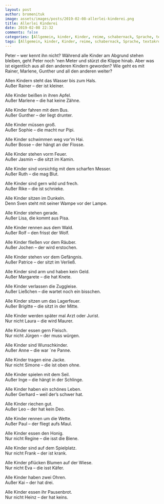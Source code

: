 ```yaml
---
layout: post
author: bromenituk
image: assets/images/posts/2019-02-08-allerlei-kinderei.png
title: Allerlei Kinderei
date: 2019-02-08 22:32
comments: false
categories: [Allgemein, kinder, Kinder, reime, schabernack, Sprache, textakrobatik, witze]
tags: [Allgemein, kinder, Kinder, reime, schabernack, Sprache, textakrobatik, witze]
---
```

<!-- wp:paragraph -->
<p><p>Peter – wer kennt ihn nicht? Während alle Kinder am Abgrund stehen bleiben, geht Peter noch 'nen Meter und stürzt die Klippe hinab. Aber was ist eigentlich aus all den anderen Kindern geworden? Wie geht es mit Rainer, Marlene, Gunther und all den anderen weiter? </p></p>
<!-- /wp:paragraph -->

<!-- wp:paragraph -->
<p><p>Allen Kindern steht das Wasser bis zum Hals.<br>Außer Rainer – der ist kleiner.</p></p>
<!-- /wp:paragraph -->

<!-- wp:paragraph -->
<p>Alle Kinder beißen in ihren Apfel.<br>Außer Marlene – die hat keine Zähne.</p>
<!-- /wp:paragraph -->

<!-- wp:paragraph -->
<p>Alle Kinder fahren mit dem Bus.<br>Außer Gunther – der liegt drunter.</p>
<!-- /wp:paragraph -->

<!-- wp:paragraph -->
<p>Alle Kinder müssen groß.<br>Außer Sophie – die macht nur Pipi.</p>
<!-- /wp:paragraph -->

<!-- wp:paragraph -->
<p>Alle Kinder schwimmen weg vor’m Hai.<br>Außer Bosse – der hängt an der Flosse.</p>
<!-- /wp:paragraph -->

<!-- wp:paragraph -->
<p>Alle Kinder stehen vorm Feuer.<br>Außer Jasmin – die sitzt im Kamin.</p>
<!-- /wp:paragraph -->

<!-- wp:paragraph -->
<p>Alle Kinder sind vorsichtig mit dem scharfen Messer.<br>Außer Ruth – die mag Blut.</p>
<!-- /wp:paragraph -->

<!-- wp:paragraph -->
<p>Alle Kinder sind gern wild und frech.<br>Außer Rike – die ist schnieke.</p>
<!-- /wp:paragraph -->

<!-- wp:paragraph -->
<p>Alle Kinder sitzen im Dunkeln.<br>Denn Sven steht mit seiner Wampe vor der Lampe.</p>
<!-- /wp:paragraph -->

<!-- wp:paragraph -->
<p>Alle Kinder stehen gerade.<br>Außer Lisa, die kommt aus Pisa.</p>
<!-- /wp:paragraph -->

<!-- wp:paragraph -->
<p>Alle Kinder rennen aus dem Wald.<br>Außer Rolf – den frisst der Wolf.</p>
<!-- /wp:paragraph -->

<!-- wp:paragraph -->
<p>Alle Kinder fließen vor dem Räuber.<br>Außer Jochen – der wird erstochen.</p>
<!-- /wp:paragraph -->

<!-- wp:paragraph -->
<p>Alle Kinder stehen vor dem Gefängnis.<br>Außer Patrice – der sitzt im Verließ.</p>
<!-- /wp:paragraph -->

<!-- wp:paragraph -->
<p>Alle Kinder sind arm und haben kein Geld.<br>Außer Margarete – die hat Knete.</p>
<!-- /wp:paragraph -->

<!-- wp:paragraph -->
<p>Alle Kinder verlassen die Zuggleise.<br>Außer Ließchen – die wartet noch ein bisschen.</p>
<!-- /wp:paragraph -->

<!-- wp:paragraph -->
<p>Alle Kinder sitzen um das Lagerfeuer.<br>Außer Brigitte – die sitzt in der Mitte.</p>
<!-- /wp:paragraph -->

<!-- wp:paragraph -->
<p>Alle Kinder werden später mal Arzt oder Jurist.<br>Nur nicht Laura – die wird Maurer.</p>
<!-- /wp:paragraph -->

<!-- wp:paragraph -->
<p>Alle Kinder essen gern Fleisch.<br>Nur nicht Jürgen – der muss würgen.</p>
<!-- /wp:paragraph -->

<!-- wp:paragraph -->
<p>Alle Kinder sind Wunschkinder.<br>Außer Anne – die war ´ne Panne.</p>
<!-- /wp:paragraph -->

<!-- wp:paragraph -->
<p>Alle Kinder tragen eine Jacke.<br>Nur nicht Simone – die ist oben ohne.</p>
<!-- /wp:paragraph -->

<!-- wp:paragraph -->
<p>Alle Kinder spielen mit dem Seil.<br>Außer Inge – die hängt in der Schlinge.</p>
<!-- /wp:paragraph -->

<!-- wp:paragraph -->
<p>Alle Kinder haben ein schönes Leben.<br>Außer Gerhard – weil der’s schwer hat.</p>
<!-- /wp:paragraph -->

<!-- wp:paragraph -->
<p>Alle Kinder riechen gut.<br>Außer Leo – der hat kein Deo.</p>
<!-- /wp:paragraph -->

<!-- wp:paragraph -->
<p>Alle Kinder rennen um die Wette.<br>Außer Paul – der fliegt aufs Maul.</p>
<!-- /wp:paragraph -->

<!-- wp:paragraph -->
<p>Alle Kinder essen den Honig.<br>Nur nicht Regine – die isst die Biene.</p>
<!-- /wp:paragraph -->

<!-- wp:paragraph -->
<p>Alle Kinder sind auf dem Spielplatz.<br>Nur nicht Frank – der ist krank.</p>
<!-- /wp:paragraph -->

<!-- wp:paragraph -->
<p>Alle Kinder pflücken Blumen auf der Wiese.<br>Nur nicht Eva – die isst Käfer.</p>
<!-- /wp:paragraph -->

<!-- wp:paragraph -->
<p>Alle Kinder haben zwei Ohren.<br>Außer Kai – der hat drei.</p>
<!-- /wp:paragraph -->

<!-- wp:paragraph -->
<p>Alle Kinder essen ihr Pausenbrot.<br>Nur nicht Heinz – der hat keins.</p>
<!-- /wp:paragraph -->
